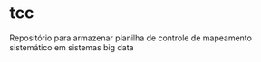 # tcc
Repositório para armazenar planilha de controle de mapeamento sistemático em sistemas big data
